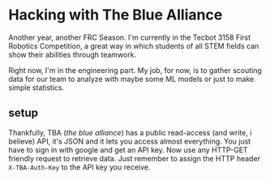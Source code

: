 # Hacking with The Blue Alliance 

Another year, another FRC Season. I'm currently in the Tecbot 3158 First 
Robotics Competition, a great way in which students of all STEM fields can
show their abilities through teamwork. 

Right now, I'm in the engineering part. My job, for now, is to gather scouting
data for our team to analyze with maybe some ML models or just to make simple
statistics. 

## setup
Thankfully, TBA (*the blue alliance*) has a public read-access (and write, i 
believe) API, it's JSON and it lets you access almost everything. You just
have to sign in with google and get an API key. Now use any HTTP-GET
friendly request to retrieve data. Just remember to assign the HTTP header 
`X-TBA-Auth-Key` to the API key you receive.

### 
